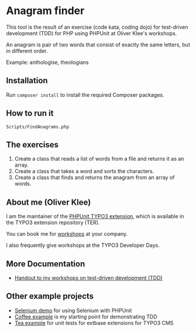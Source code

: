 # Anagram finder

This tool is the result of an exercise (code kata, coding dojo) for test-driven
development (TDD) for PHP using PHPUnit at Oliver Klee's workshops.

An anagram is pair of two words that consist of exactly the same letters, but
in different order.

Example: anthologise, theologians


## Installation

Run `composer install` to install the required Composer packages.


## How to run it

    Scripts/FindAnagrams.php


## The exercises

1. Create a class that reads a list of words from a file and returns it as an array.
2. Create a class that takes a word and sorts the characters.
3. Create a class that finds and returns the anagram from an array of words.


## About me (Oliver Klee)

I am the maintainer of the
[PHPUnit TYPO3 extension](http://typo3.org/extensions/repository/view/phpunit),
which is available in the TYPO3 extension repository (TER).

You can book me for
[workshops](https://www.oliverklee.de/workshops/workshops.html)
at your company.

I also frequently give workshops at the TYPO3 Developer Days.


## More Documentation

* [Handout to my workshops on test-driven development (TDD)](https://github.com/oliverklee/tdd-reader)


## Other example projects

* [Selenium demo](https://github.com/oliverklee/selenium-demo)
  for using Selenium with PHPUnit
* [Coffee example](https://github.com/oliverklee/coffee)
  is my starting point for demonstrating TDD
* [Tea example](https://github.com/oliverklee/ext_tea)
  for unit tests for extbase extensions for TYPO3 CMS
